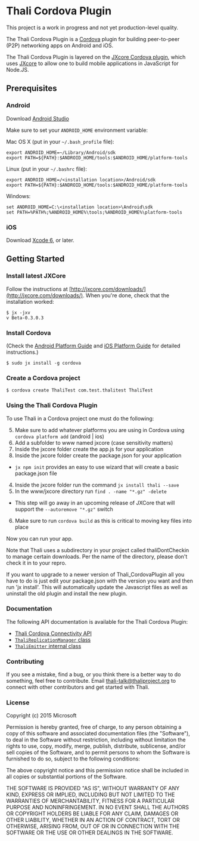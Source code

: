 # Thali Cordova Plugin

This project is a work in progress and not yet production-level quality.

The Thali Cordova Plugin is a [Cordova](http://cordova.apache.org/) plugin for building peer-to-peer (P2P) networking apps on Android and iOS.

The Thali Cordova Plugin is layered on the [JXcore Cordova plugin](https://github.com/jxcore/jxcore-cordova), which uses [JXcore](http://jxcore.com/home/) to allow one to build mobile applications in JavaScript for Node.JS.  

## Prerequisites

### Android

Download [Android Studio](http://developer.android.com/sdk/index.html)

Make sure to set your `ANDROID_HOME` environment variable:

Mac OS X (put in your `~/.bash_profile` file):
```
export ANDROID_HOME=~/Library/Android/sdk
export PATH=${PATH}:$ANDROID_HOME/tools:$ANDROID_HOME/platform-tools
```

Linux (put in your `~/.bashrc` file):
```
export ANDROID_HOME=/<installation location>/Android/sdk
export PATH=${PATH}:$ANDROID_HOME/tools:$ANDROID_HOME/platform-tools
```

Windows:
```
set ANDROID_HOME=C:\<installation location>\Android\sdk
set PATH=%PATH%;%ANDROID_HOME%\tools;%ANDROID_HOME%\platform-tools
```

### iOS

Download [Xcode 6](https://developer.apple.com/xcode/), or later.

## Getting Started

### Install latest JXCore

Follow the instructions at [http://jxcore.com/downloads/](http://jxcore.com/downloads/). When you're done, check that the
installation worked:
```
$ jx -jxv
v Beta-0.3.0.3
```

### Install Cordova

(Check the [Android Platform Guide](https://cordova.apache.org/docs/en/4.0.0/guide_platforms_android_index.md.html#Android%20Platform%20Guide)
and [iOS Platform Guide](https://cordova.apache.org/docs/en/4.0.0/guide_platforms_ios_index.md.html#iOS%20Platform%20Guide) for detailed instructions.)

```
$ sudo jx install -g cordova
```

### Create a Cordova project

```
$ cordova create ThaliTest com.test.thalitest ThaliTest
```

### Using the Thali Cordova Plugin

To use Thali in a Cordova project one must do the following:

5. Make sure to add whatever platforms you are using in Cordova using `cordova platform add` (android | ios)
1. Add a subfolder to www named jxcore (case sensitivity matters)
2. Inside the jxcore folder create the app.js for your application
3. Inside the jxcore folder create the package.json for your application
 * `jx npm init` provides an easy to use wizard that will create a basic package.json file
4. Inside the jxcore folder run the command `jx install thali --save`
5. In the www/jxcore directory run `find . -name "*.gz" -delete`
 * This step will go away in an upcoming release of JXCore that will support the `--autoremove "*.gz"` switch
6. Make sure to run `cordova build` as this is critical to moving key files into place

Now you can run your app.

Note that Thali uses a subdirectory in your project called thaliDontCheckin to manage certain downloads. Per the name of the directory,
please don't check it in to your repro.

If you want to upgrade to a newer version of Thali_CordovaPlugin all you have to do is just edit your package.json 
with the version you want and then run 'jx install'. This will automatically update the Javascript files as well 
as uninstall the old plugin and install the new plugin.

### Documentation

The following API documentation is available for the Thali Cordova Plugin:
- [Thali Cordova Connectivity API](doc/api/connectivity.md)
- [`ThaliReplicationManager` class](doc/api/thalireplicationmanager.md)
- [`ThaliEmitter` internal class](doc/api/thaliemitter.md)

### Contributing

If you see a mistake, find a bug, or you think there is a better way to do something, feel free to contribute.
Email [thali-talk@thaliproject.org](mailto:thali-talk@thaliproject.org) to connect with other contributors and
get started with Thali.

### License

Copyright (c) 2015 Microsoft

Permission is hereby granted, free of charge, to any person obtaining a copy of this software and associated documentation files (the "Software"), to deal in the Software without restriction, including without limitation the rights to use, copy, modify, merge, publish, distribute, sublicense, and/or sell copies of the Software, and to permit persons to whom the Software is furnished to do so, subject to the following conditions:

The above copyright notice and this permission notice shall be included in all copies or substantial portions of the Software.

THE SOFTWARE IS PROVIDED "AS IS", WITHOUT WARRANTY OF ANY KIND, EXPRESS OR IMPLIED, INCLUDING BUT NOT LIMITED TO THE WARRANTIES OF MERCHANTABILITY, FITNESS FOR A PARTICULAR PURPOSE AND NONINFRINGEMENT. IN NO EVENT SHALL THE AUTHORS OR COPYRIGHT HOLDERS BE LIABLE FOR ANY CLAIM, DAMAGES OR OTHER LIABILITY, WHETHER IN AN ACTION OF CONTRACT, TORT OR OTHERWISE, ARISING FROM, OUT OF OR IN CONNECTION WITH THE SOFTWARE OR THE USE OR OTHER DEALINGS IN THE SOFTWARE.
